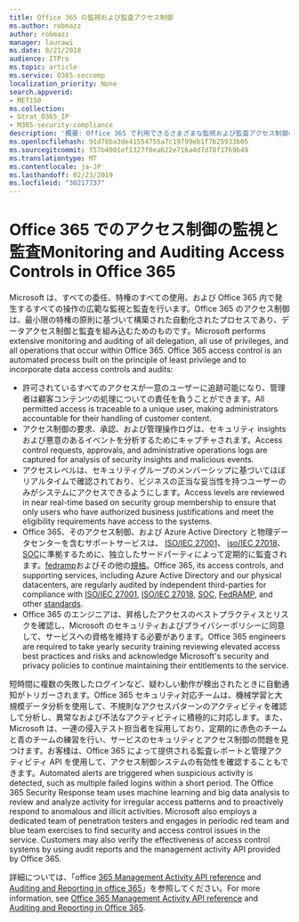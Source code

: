 ```yaml
---
title: Office 365 の監視および監査アクセス制御
ms.author: robmazz
author: robmazz
manager: laurawi
ms.date: 8/21/2018
audience: ITPro
ms.topic: article
ms.service: O365-seccomp
localization_priority: None
search.appverid:
- MET150
ms.collection:
- Strat_O365_IP
- M365-security-compliance
description: '概要: Office 365 で利用できるさまざまな監視および監査アクセス制御の概要について説明します。'
ms.openlocfilehash: 91d78ba3de41554755a7c19799eb1f7b25933b05
ms.sourcegitcommit: f57b4001ef1327f0ea622e716a4d7d78f1769b49
ms.translationtype: MT
ms.contentlocale: ja-JP
ms.lasthandoff: 02/23/2019
ms.locfileid: "30217737"
---
```

# <a name="monitoring-and-auditing-access-controls-in-office-365"></a><span data-ttu-id="e7a8a-103">Office 365 でのアクセス制御の監視と監査</span><span class="sxs-lookup"><span data-stu-id="e7a8a-103">Monitoring and Auditing Access Controls in Office 365</span></span>

<span data-ttu-id="e7a8a-p101">Microsoft は、すべての委任、特権のすべての使用、および Office 365 内で発生するすべての操作の広範な監視と監査を行います。Office 365 のアクセス制御は、最小限の特権の原則に基づいて構築された自動化されたプロセスであり、データアクセス制御と監査を組み込むためのものです。</span><span class="sxs-lookup"><span data-stu-id="e7a8a-p101">Microsoft performs extensive monitoring and auditing of all delegation, all use of privileges, and all operations that occur within Office 365. Office 365 access control is an automated process built on the principle of least privilege and to incorporate data access controls and audits:</span></span>
- <span data-ttu-id="e7a8a-106">許可されているすべてのアクセスが一意のユーザーに追跡可能になり、管理者は顧客コンテンツの処理についての責任を負うことができます。</span><span class="sxs-lookup"><span data-stu-id="e7a8a-106">All permitted access is traceable to a unique user, making administrators accountable for their handling of customer content.</span></span>
- <span data-ttu-id="e7a8a-107">アクセス制御の要求、承認、および管理操作ログは、セキュリティ insights および悪意のあるイベントを分析するためにキャプチャされます。</span><span class="sxs-lookup"><span data-stu-id="e7a8a-107">Access control requests, approvals, and administrative operations logs are captured for analysis of security insights and malicious events.</span></span>
- <span data-ttu-id="e7a8a-108">アクセスレベルは、セキュリティグループのメンバーシップに基づいてほぼリアルタイムで確認されており、ビジネスの正当な妥当性を持つユーザーのみがシステムにアクセスできるようにします。</span><span class="sxs-lookup"><span data-stu-id="e7a8a-108">Access levels are reviewed in near real-time based on security group membership to ensure that only users who have authorized business justifications and meet the eligibility requirements have access to the systems.</span></span>
- <span data-ttu-id="e7a8a-109">Office 365、そのアクセス制御、および Azure Active Directory と物理データセンターを含むサポートサービスは、 [ISO/IEC 27001](https://www.microsoft.com/en-us/TrustCenter/Compliance/iso-iec-27001)、 [iso/IEC 27018](https://www.microsoft.com/en-us/TrustCenter/Compliance/iso-iec-27018)、 [SOC](https://www.microsoft.com/en-us/TrustCenter/Compliance/SOC)に準拠するために、独立したサードパーティによって定期的に監査されます。[fedramp](https://www.microsoft.com/en-us/TrustCenter/Compliance/FedRAMP)およびその他の[規格](https://www.microsoft.com/en-us/TrustCenter/Compliance?service=Office#Icons)。</span><span class="sxs-lookup"><span data-stu-id="e7a8a-109">Office 365, its access controls, and supporting services, including Azure Active Directory and our physical datacenters, are regularly audited by independent third-parties for compliance with [ISO/IEC 27001](https://www.microsoft.com/en-us/TrustCenter/Compliance/iso-iec-27001), [ISO/IEC 27018](https://www.microsoft.com/en-us/TrustCenter/Compliance/iso-iec-27018), [SOC](https://www.microsoft.com/en-us/TrustCenter/Compliance/SOC), [FedRAMP](https://www.microsoft.com/en-us/TrustCenter/Compliance/FedRAMP), and other [standards](https://www.microsoft.com/en-us/TrustCenter/Compliance?service=Office#Icons).</span></span>
- <span data-ttu-id="e7a8a-110">Office 365 のエンジニアは、昇格したアクセスのベストプラクティスとリスクを確認し、Microsoft のセキュリティおよびプライバシーポリシーに同意して、サービスへの資格を維持する必要があります。</span><span class="sxs-lookup"><span data-stu-id="e7a8a-110">Office 365 engineers are required to take yearly security training reviewing elevated access best practices and risks and acknowledge Microsoft's security and privacy policies to continue maintaining their entitlements to the service.</span></span>

<span data-ttu-id="e7a8a-p102">短時間に複数の失敗したログインなど、疑わしい動作が検出されたときに自動通知がトリガーされます。Office 365 セキュリティ対応チームは、機械学習と大規模データ分析を使用して、不規則なアクセスパターンのアクティビティを確認して分析し、異常なおよび不法なアクティビティに積極的に対応します。また、Microsoft は、一連の侵入テスト担当者を採用しており、定期的に赤色のチームと青のチームの練習を行い、サービスのセキュリティとアクセス制御の問題を見つけます。お客様は、Office 365 によって提供される監査レポートと管理アクティビティ API を使用して、アクセス制御システムの有効性を確認することもできます。</span><span class="sxs-lookup"><span data-stu-id="e7a8a-p102">Automated alerts are triggered when suspicious activity is detected, such as multiple failed logins within a short period. The Office 365 Security Response team uses machine learning and big data analysis to review and analyze activity for irregular access patterns and to proactively respond to anomalous and illicit activities. Microsoft also employs a dedicated team of penetration testers and engages in periodic red team and blue team exercises to find security and access control issues in the service. Customers may also verify the effectiveness of access control systems by using audit reports and the management activity API provided by Office 365.</span></span> 

<span data-ttu-id="e7a8a-115">詳細については、「office [365 Management Activity API reference](https://msdn.microsoft.com/en-us/library/office/mt227394.aspx) and [Auditing and Reporting in office 365](office-365-auditing-and-reporting-overview.md)」を参照してください。</span><span class="sxs-lookup"><span data-stu-id="e7a8a-115">For more information, see [Office 365 Management Activity API reference](https://msdn.microsoft.com/en-us/library/office/mt227394.aspx) and [Auditing and Reporting in Office 365](office-365-auditing-and-reporting-overview.md).</span></span>
